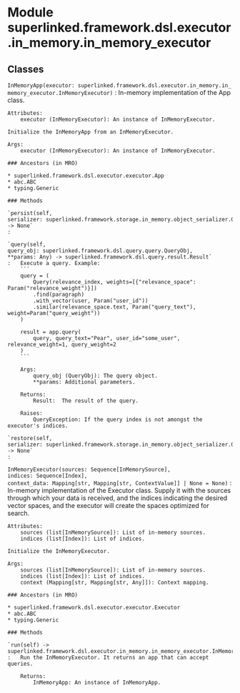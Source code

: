 Module superlinked.framework.dsl.executor.in_memory.in_memory_executor
======================================================================

Classes
-------

`InMemoryApp(executor: superlinked.framework.dsl.executor.in_memory.in_memory_executor.InMemoryExecutor)`
:   In-memory implementation of the App class.
    
    Attributes:
        executor (InMemoryExecutor): An instance of InMemoryExecutor.
    
    Initialize the InMemoryApp from an InMemoryExecutor.
    
    Args:
        executor (InMemoryExecutor): An instance of InMemoryExecutor.

    ### Ancestors (in MRO)

    * superlinked.framework.dsl.executor.executor.App
    * abc.ABC
    * typing.Generic

    ### Methods

    `persist(self, serializer: superlinked.framework.storage.in_memory.object_serializer.ObjectSerializer) ‑> None`
    :

    `query(self, query_obj: superlinked.framework.dsl.query.query.QueryObj, **params: Any) ‑> superlinked.framework.dsl.query.result.Result`
    :   Execute a query. Example:
        ```
        query = (
            Query(relevance_index, weights=[{"relevance_space": Param("relevance_weight")}])
            .find(paragraph)
            .with_vector(user, Param("user_id"))
            .similar(relevance_space.text, Param("query_text"), weight=Param("query_weight"))
        )
        
        result = app.query(
            query, query_text="Pear", user_id="some_user", relevance_weight=1, query_weight=2
        )
        ```
        
        Args:
            query_obj (QueryObj): The query object.
            **params: Additional parameters.
        
        Returns:
            Result:  The result of the query.
        
        Raises:
            QueryException: If the query index is not amongst the executor's indices.

    `restore(self, serializer: superlinked.framework.storage.in_memory.object_serializer.ObjectSerializer) ‑> None`
    :

`InMemoryExecutor(sources: Sequence[InMemorySource], indices: Sequence[Index], context_data: Mapping[str, Mapping[str, ContextValue]] | None = None)`
:   In-memory implementation of the Executor class. Supply it with the sources through which
    your data is received, and the indices indicating the desired vector spaces, and the executor will
    create the spaces optimized for search.
    
    Attributes:
        sources (list[InMemorySource]): List of in-memory sources.
        indices (list[Index]): List of indices.
    
    Initialize the InMemoryExecutor.
    
    Args:
        sources (list[InMemorySource]): List of in-memory sources.
        indices (list[Index]): List of indices.
        context (Mapping[str, Mapping[str, Any]]): Context mapping.

    ### Ancestors (in MRO)

    * superlinked.framework.dsl.executor.executor.Executor
    * abc.ABC
    * typing.Generic

    ### Methods

    `run(self) ‑> superlinked.framework.dsl.executor.in_memory.in_memory_executor.InMemoryApp`
    :   Run the InMemoryExecutor. It returns an app that can accept queries.
        
        Returns:
            InMemoryApp: An instance of InMemoryApp.
